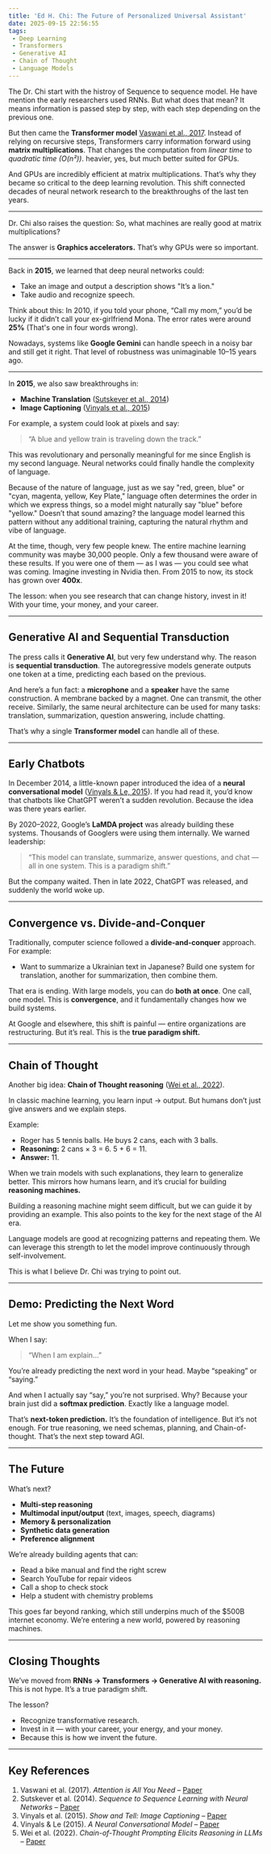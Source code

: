 ```yaml
---
title: 'Ed H. Chi: The Future of Personalized Universal Assistant'
date: 2025-09-15 22:56:55
tags:
 - Deep Learning
 - Transformers
 - Generative AI
 - Chain of Thought
 - Language Models
---
```


The Dr. Chi start with the histroy of Sequence to sequence model. He have mention the early researchers used RNNs. But what does that mean? It means information is passed step by step, with each step depending on the previous one.

But then came the **Transformer model** [Vaswani et al., 2017](https://arxiv.org/abs/1706.03762). Instead of relying on recursive steps, Transformers carry information forward using **matrix multiplications**. That changes the computation from *linear time* to *quadratic time (O(n²))*. heavier, yes, but much better suited for GPUs.

<!-- more -->

And GPUs are incredibly efficient at matrix multiplications. That’s why they became so critical to the deep learning revolution. This shift connected decades of neural network research to the breakthroughs of the last ten years.

---

Dr. Chi also raises the question: So, what machines are really good at matrix multiplications?

The answer is **Graphics accelerators.** That’s why GPUs were so important.

---

Back in **2015**, we learned that deep neural networks could:

- Take an image and output a description shows "It’s a lion."
- Take audio and recognize speech.

Think about this: In 2010, if you told your phone, “Call my mom,” you’d be lucky if it didn’t call your ex-girlfriend Mona. The error rates were around **25%** (That's one in four words wrong).

Nowadays, systems like **Google Gemini** can handle speech in a noisy bar and still get it right. That level of robustness was unimaginable 10–15 years ago.

---

In **2015**, we also saw breakthroughs in:

- **Machine Translation** ([Sutskever et al., 2014](https://arxiv.org/abs/1409.3215))
- **Image Captioning** ([Vinyals et al., 2015](https://arxiv.org/abs/1411.4555))

For example, a system could look at pixels and say:

> “A blue and yellow train is traveling down the track.”

This was revolutionary and personally meaningful for me since English is my second language. Neural networks could finally handle the complexity of language.

Because of the nature of language, just as we say "red, green, blue" or "cyan, magenta, yellow, Key Plate," language often determines the order in which we express things, so a model might naturally say "blue" before "yellow." Doesn’t that sound amazing? the language model learned this pattern without any additional training, capturing the natural rhythm and vibe of language.

At the time, though, very few people knew. The entire machine learning community was maybe 30,000 people. Only a few thousand were aware of these results. If you were one of them — as I was — you could see what was coming. Imagine investing in Nvidia then. From 2015 to now, its stock has grown over **400x**.

The lesson: when you see research that can change history, invest in it! With your time, your money, and your career.

---

## Generative AI and Sequential Transduction

The press calls it **Generative AI**, but very few understand why. The reason is **sequential transduction**. The autoregressive models generate outputs one token at a time, predicting each based on the previous.

And here’s a fun fact: a **microphone** and a **speaker** have the same construction. A membrane backed by a magnet. One can transmit, the other receive. Similarly, the same neural architecture can be used for many tasks: translation, summarization, question answering, include chatting.

That’s why a single **Transformer model** can handle all of these.

---

## Early Chatbots

In December 2014, a little-known paper introduced the idea of a **neural conversational model** ([Vinyals & Le, 2015](https://arxiv.org/abs/1506.05869)). If you had read it, you’d know that chatbots like ChatGPT weren’t a sudden revolution. Because the idea was there years earlier.

By 2020–2022, Google’s **LaMDA project** was already building these systems. Thousands of Googlers were using them internally. We warned leadership:

> “This model can translate, summarize, answer questions, and chat — all in one system. This is a paradigm shift.”

But the company waited. Then in late 2022, ChatGPT was released, and suddenly the world woke up.

---

## Convergence vs. Divide-and-Conquer

Traditionally, computer science followed a **divide-and-conquer** approach. For example:

- Want to summarize a Ukrainian text in Japanese? Build one system for translation, another for summarization, then combine them.

That era is ending. With large models, you can do **both at once**. One call, one model. This is **convergence**, and it fundamentally changes how we build systems.

At Google and elsewhere, this shift is painful — entire organizations are restructuring. But it’s real. This is the **true paradigm shift.**

---

## Chain of Thought

Another big idea: **Chain of Thought reasoning** ([Wei et al., 2022](https://arxiv.org/abs/2201.11903)).

In classic machine learning, you learn input -> output. But humans don’t just give answers and we explain steps.

Example:

- Roger has 5 tennis balls. He buys 2 cans, each with 3 balls.
- **Reasoning:** 2 cans × 3 = 6. 5 + 6 = 11.
- **Answer:** 11.

When we train models with such explanations, they learn to generalize better. This mirrors how humans learn, and it’s crucial for building **reasoning machines.**

Building a reasoning machine might seem difficult, but we can guide it by providing an example. This also points to the key for the next stage of the AI era.

Language models are good at recognizing patterns and repeating them. We can leverage this strength to let the model improve continuously through self-involvement.

This is what I believe Dr. Chi was trying to point out.

---

## Demo: Predicting the Next Word

Let me show you something fun.

When I say:

> “When I am explain…”

You’re already predicting the next word in your head. Maybe “speaking” or “saying.”

And when I actually say “say,” you’re not surprised. Why? Because your brain just did a **softmax prediction**. Exactly like a language model.

That’s **next-token prediction.** It’s the foundation of intelligence. But it’s not enough. For true reasoning, we need schemas, planning, and Chain-of-thought. That’s the next step toward AGI.

---

## The Future

What’s next?

- **Multi-step reasoning**
- **Multimodal input/output** (text, images, speech, diagrams)
- **Memory & personalization**
- **Synthetic data generation**
- **Preference alignment**

We’re already building agents that can:

- Read a bike manual and find the right screw
- Search YouTube for repair videos
- Call a shop to check stock
- Help a student with chemistry problems

This goes far beyond ranking, which still underpins much of the \$500B internet economy. We’re entering a new world, powered by reasoning machines.

---

## Closing Thoughts

We’ve moved from **RNNs -> Transformers -> Generative AI with reasoning.**
This is not hype. It’s a true paradigm shift.

The lesson?

- Recognize transformative research.
- Invest in it — with your career, your energy, and your money.
- Because this is how we invent the future.

---

## Key References

1. Vaswani et al. (2017). *Attention is All You Need* – [Paper](https://arxiv.org/abs/1706.03762)
2. Sutskever et al. (2014). *Sequence to Sequence Learning with Neural Networks* – [Paper](https://arxiv.org/abs/1409.3215)
3. Vinyals et al. (2015). *Show and Tell: Image Captioning* – [Paper](https://arxiv.org/abs/1411.4555)
4. Vinyals & Le (2015). *A Neural Conversational Model* – [Paper](https://arxiv.org/abs/1506.05869)
5. Wei et al. (2022). *Chain-of-Thought Prompting Elicits Reasoning in LLMs* – [Paper](https://arxiv.org/abs/2201.11903)
